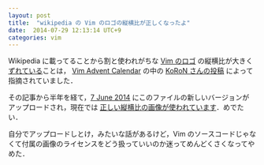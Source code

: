 ```yaml
---
layout: post
title:  "wikipedia の Vim のロゴの縦横比が正しくなったよ"
date:  2014-07-29 12:13:14 UTC+9
categories: vim
---
```


Wikipedia に載ってることから割と使われがちな [Vim のロゴ](http://commons.wikimedia.org/wiki/File:Vimlogo.svg) の縦横比が大きく
[ずれている](http://upload.wikimedia.org/wikipedia/commons/archive/9/9f/20140607011452!Vimlogo.svg)ことは，
[Vim Advent Calendar](https://atnd.org/events/45072) の中の [KoRoN さんの投稿](http://www.kaoriya.net/blog/2013/12/06/) によって指摘されていました．

その記事から半年を経て，[7 June 2014](http://commons.wikimedia.org/w/index.php?title=File:Vimlogo.svg&action=history) にこのファイルの新しいバージョンが
アップロードされ，現在では [正しい縦横比の画像が使われています](http://upload.wikimedia.org/wikipedia/commons/9/9f/Vimlogo.svg)．めでたい．

自分でアップロードしとけ，みたいな話があるけど，Vim のソースコードじゃなくて付属の画像のライセンスをどう扱っていいのか迷ってめんどくさくなってやめた．
